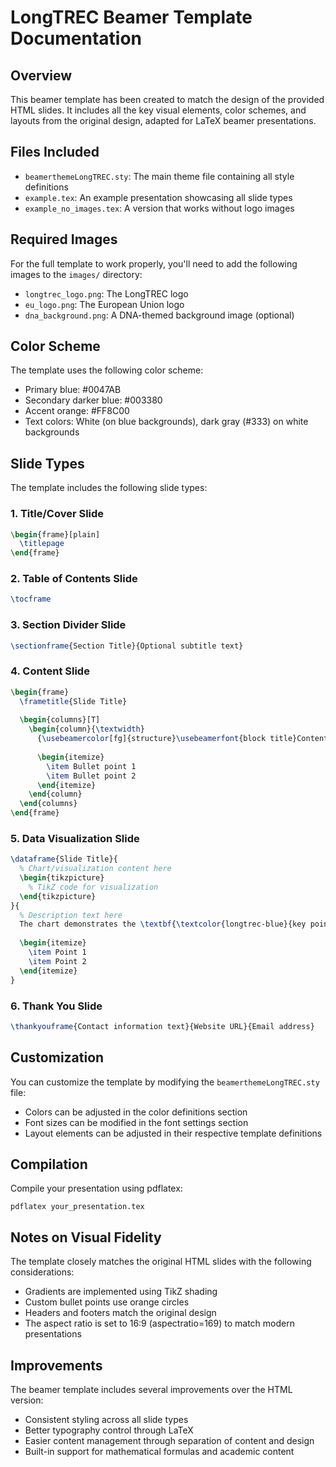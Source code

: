 # LongTREC Beamer Template Documentation

## Overview
This beamer template has been created to match the design of the provided HTML slides. It includes all the key visual elements, color schemes, and layouts from the original design, adapted for LaTeX beamer presentations.

## Files Included
- `beamerthemeLongTREC.sty`: The main theme file containing all style definitions
- `example.tex`: An example presentation showcasing all slide types
- `example_no_images.tex`: A version that works without logo images

## Required Images
For the full template to work properly, you'll need to add the following images to the `images/` directory:
- `longtrec_logo.png`: The LongTREC logo
- `eu_logo.png`: The European Union logo
- `dna_background.png`: A DNA-themed background image (optional)

## Color Scheme
The template uses the following color scheme:
- Primary blue: #0047AB
- Secondary darker blue: #003380
- Accent orange: #FF8C00
- Text colors: White (on blue backgrounds), dark gray (#333) on white backgrounds

## Slide Types
The template includes the following slide types:

### 1. Title/Cover Slide
```latex
\begin{frame}[plain]
  \titlepage
\end{frame}
```

### 2. Table of Contents Slide
```latex
\tocframe
```

### 3. Section Divider Slide
```latex
\sectionframe{Section Title}{Optional subtitle text}
```

### 4. Content Slide
```latex
\begin{frame}
  \frametitle{Slide Title}
  
  \begin{columns}[T]
    \begin{column}{\textwidth}
      {\usebeamercolor[fg]{structure}\usebeamerfont{block title}Content Heading}
      
      \begin{itemize}
        \item Bullet point 1
        \item Bullet point 2
      \end{itemize}
    \end{column}
  \end{columns}
\end{frame}
```

### 5. Data Visualization Slide
```latex
\dataframe{Slide Title}{
  % Chart/visualization content here
  \begin{tikzpicture}
    % TikZ code for visualization
  \end{tikzpicture}
}{
  % Description text here
  The chart demonstrates the \textbf{\textcolor{longtrec-blue}{key points}}:
  
  \begin{itemize}
    \item Point 1
    \item Point 2
  \end{itemize}
}
```

### 6. Thank You Slide
```latex
\thankyouframe{Contact information text}{Website URL}{Email address}
```

## Customization
You can customize the template by modifying the `beamerthemeLongTREC.sty` file:
- Colors can be adjusted in the color definitions section
- Font sizes can be modified in the font settings section
- Layout elements can be adjusted in their respective template definitions

## Compilation
Compile your presentation using pdflatex:
```
pdflatex your_presentation.tex
```

## Notes on Visual Fidelity
The template closely matches the original HTML slides with the following considerations:
- Gradients are implemented using TikZ shading
- Custom bullet points use orange circles
- Headers and footers match the original design
- The aspect ratio is set to 16:9 (aspectratio=169) to match modern presentations

## Improvements
The beamer template includes several improvements over the HTML version:
- Consistent styling across all slide types
- Better typography control through LaTeX
- Easier content management through separation of content and design
- Built-in support for mathematical formulas and academic content
